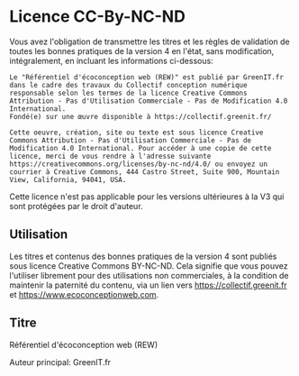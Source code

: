 # Licence CC-By-NC-ND

Vous avez l'obligation de transmettre les titres et les règles de validation de toutes les bonnes pratiques de la version 4 en l'état, sans modification, intégralement, en incluant les informations ci-dessous:

	Le "Référentiel d'écoconception web (REW)" est publié par GreenIT.fr dans le cadre des travaux du Collectif conception numérique responsable selon les termes de la licence Creative Commons Attribution - Pas d'Utilisation Commerciale - Pas de Modification 4.0 International.
	Fondé(e) sur une œuvre disponible à https://collectif.greenit.fr/

	Cette oeuvre, création, site ou texte est sous licence Creative Commons Attribution - Pas d'Utilisation Commerciale - Pas de Modification 4.0 International. Pour accéder à une copie de cette licence, merci de vous rendre à l'adresse suivante https://creativecommons.org/licenses/by-nc-nd/4.0/ ou envoyez un courrier à Creative Commons, 444 Castro Street, Suite 900, Mountain View, California, 94041, USA.

Cette licence n'est pas applicable pour les versions ultérieures à la V3 qui sont protégées par le droit d'auteur.

## Utilisation

Les titres et contenus des bonnes pratiques de la version 4 sont publiés sous licence Creative Commons BY-NC-ND. Cela signifie que vous pouvez l'utiliser librement pour des utilisations non commerciales, à la condition de maintenir la paternité du contenu, via un lien vers https://collectif.greenit.fr et https://www.ecoconceptionweb.com.

## Titre

Référentiel d'écoconception web (REW)

Auteur principal: GreenIT.fr
